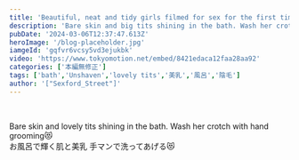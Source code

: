 ```yaml
---
title: 'Beautiful, neat and tidy girls filmed for sex for the first time for money'
description: 'Bare skin and big tits shining in the bath. Wash her crotch with hand grooming😻'
pubDate: '2024-03-06T12:37:47.613Z'
heroImage: '/blog-placeholder.jpg'
iamgeId: 'gqfvr6vcsy5vd3ejukbk'
video: 'https://www.tokyomotion.net/embed/8421edaca12faa28aa92'
categories: ['本編無修正']
tags: ['bath','Unshaven','lovely tits','美乳','風呂','陰毛']
author: '["Sexford_Street"]'
---
```


<br>

Bare skin and lovely tits shining in the bath. Wash her crotch with hand grooming😻<br>
お風呂で輝く肌と美乳 手マンで洗ってあげる😻
